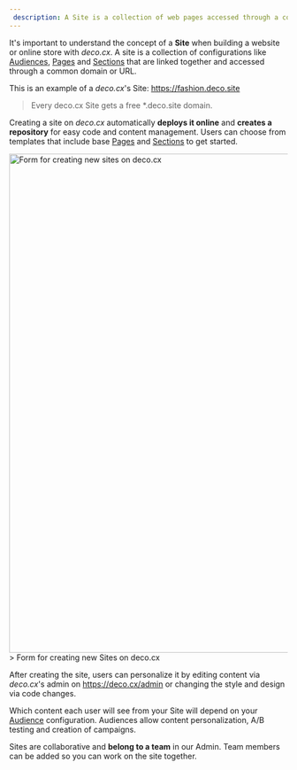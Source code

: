 ```yaml
---
 description: A Site is a collection of web pages accessed through a common domain or URL that can be customized and personalized via the admin or by making changes to the repository.
---
```


It's important to understand the concept of a **Site** when building a website
or online store with _deco.cx_. A site is a collection of configurations like
[Audiences](https://www.deco.cx/docs/en/concepts/audience),
[Pages](https://www.deco.cx/docs/en/concepts/page) and
[Sections](https://www.deco.cx/docs/en/concepts/section) that are linked
together and accessed through a common domain or URL.

This is an example of a _deco.cx_'s Site: https://fashion.deco.site

> Every deco.cx Site gets a free *.deco.site domain.

Creating a site on _deco.cx_ automatically **deploys it online** and **creates a
repository** for easy code and content management. Users can choose from
templates that include base [Pages](https://deco.cx/en/concepts/page) and
[Sections](https://www.deco.cx/docsen/concepts/section) to get started.

<img width="901" alt="Form for creating new sites on deco.cx" src="https://user-images.githubusercontent.com/18706156/224892959-38adb017-8ef1-47e7-adee-b7e9bcf2048c.png">
> Form for creating new Sites on deco.cx

After creating the site, users can personalize it by editing content via
_deco.cx_'s admin on https://deco.cx/admin or changing the style and design via
code changes.

Which content each user will see from your Site will depend on your
[Audience](https://www.deco.cx/docs/en/concepts/audience) configuration.
Audiences allow content personalization, A/B testing and creation of campaigns.

Sites are collaborative and **belong to a team** in our Admin. Team members can
be added so you can work on the site together.
